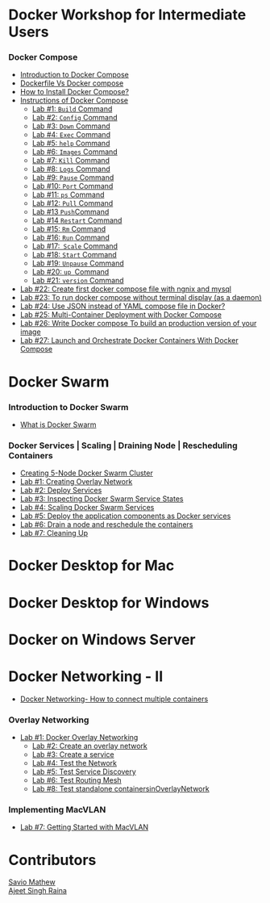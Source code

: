 # Docker Workshop for Intermediate Users

### Docker Compose

- [Introduction to Docker Compose]()<br>
- [Dockerfile Vs Docker compose ](http://dockerlabs.collabnix.com/intermediate/workshop/DockerCompose/Difference_between_dockerfile_and_docker_compose.html)<br>
- [How to Install Docker Compose? ](http://dockerlabs.collabnix.com/intermediate/workshop/DockerCompose/How_to_Install_Docker_Compose.html)<br>
- [Instructions of Docker Compose]()<br>
     - [Lab #1: `Build` Command ](http://dockerlabs.collabnix.com/intermediate/workshop/DockerCompose/Lab_%231:Build_Command.html)<br>
     - [Lab #2: `Config` Command ]()<br>
     - [Lab #3: `Down` Command  ](http://dockerlabs.collabnix.com/intermediate/workshop/DockerCompose/Lab_%233:Down_Command.html)<br>
     - [Lab #4: `Exec` Command ](http://dockerlabs.collabnix.com/intermediate/workshop/DockerCompose/Lab_%234:Exec_Command.html)<br>
     - [Lab #5: `help` Command ](http://dockerlabs.collabnix.com/intermediate/workshop/DockerCompose/Lab_%235:help_Command.html)<br>
     - [Lab #6: `Images` Command ](http://dockerlabs.collabnix.com/intermediate/workshop/DockerCompose/Lab_%236:Images_Command.html)<br>
     - [Lab #7: `Kill` Command ]()<br>
     - [Lab #8: `Logs` Command ]()<br>
     - [Lab #9:  `Pause` Command ]()<br>
     - [Lab #10: `Port` Command ]()<br>
     - [Lab #11: `ps` Command ]()<br>
     - [Lab #12: `Pull` Command ]()<br>
     - [Lab #13 ` Push `Command ]()<br>
     - [Lab #14 `Restart` Command ]()<br>
     - [Lab #15: `Rm` Command ]()<br>
     - [Lab #16: `Run` Command ]()<br>
     - [Lab #17:` Scale` Command]()<br>
     - [Lab #18: `Start` Command]()<br>
     - [Lab #19: `Unpause` Command ]()<br>
     - [Lab #20:  `up `Command ]()<br>
     - [Lab #21:  `version` Command]()<br>
- [Lab #22: Create first docker compose file with ngnix and mysql](http://dockerlabs.collabnix.com/intermediate/workshop/DockerCompose/Create_first_docker-compose_file_with_ngnix_and_mysql.html)<br>
- [Lab #23: To run docker compose without terminal display (as a daemon) ]()<br> 
- [Lab #24: Use JSON instead of YAML compose file in Docker?](http://dockerlabs.collabnix.com/intermediate/workshop/DockerCompose/Lab_%2324:_Use_JSON_instead_of_YAML_compose_file_in_Docker%3F.html)<br>
- [Lab #25: Multi-Container Deployment with Docker Compose ]()<br>
- [Lab #26: Write Docker compose To build an production version of your image]()<br>
- [Lab #27: Launch and Orchestrate Docker Containers With Docker Compose ]()<br>

# Docker Swarm

### Introduction to Docker Swarm

- [What is Docker Swarm](./what-is-docker-swarm.html)<br>

### Docker Services | Scaling | Draining Node | Rescheduling Containers

- [Creating 5-Node Docker Swarm Cluster](./getting-started-with-swarm.html)<br>
- [Lab #1: Creating Overlay Network](./lab1-docker-network-overlay.html)<br>
- [Lab #2: Deploy Services ](./lab2-deploy-services.md)<br>
- [Lab #3: Inspecting Docker Swarm Service States](./lab3-inspect-services.html)<br>
- [Lab #4: Scaling Docker Swarm Services](./lab4-scaling-services.html)<br>
- [Lab #5: Deploy the application components as Docker services ](./lab5-deploy-app-component-as-docker-services.html)<br>
- [Lab #6: Drain a node and reschedule the containers](./lab6-drain-a-node-reschedule.html)<br>
- [Lab #7: Cleaning Up ](./lab7-cleaning-up.html)<br>




# Docker Desktop for Mac


# Docker Desktop for Windows


# Docker on Windows Server



# Docker Networking - II

- [Docker Networking- How to connect multiple containers]()<br>

### Overlay Networking

- [Lab #1: Docker Overlay Networking](./networking/Lab%231:Docker_Overlay_Networking.md)
   - [Lab #2: Create an overlay network](./networking/Lab_%232:Create_an_overlay_network.md)
   - [Lab #3: Create a service](./networking/Lab_%233:Create_a_service.md)
   - [Lab #4: Test the Network]()
   - [Lab #5: Test Service Discovery](./networking/Lab%20%235:Test_Service_Discovery.md)
   - [Lab #6: Test Routing Mesh](./networking/Lab%236:Test_Routing_Mesh.md)
   - [Lab #8: Test standalone containersinOverlayNetwork]()

### Implementing MacVLAN

- [Lab #7: Getting Started with MacVLAN](networking/lab7-macvlan.md)


# Contributors

[Savio Mathew](https://www.linkedin.com/in/saviovettoor)<br>
[Ajeet Singh Raina](https://github.com/ajeetraina)
 
